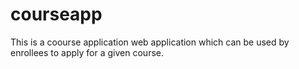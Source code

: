 # courseapp
This is a coourse application web application which can be used by enrollees to apply for a given course.
